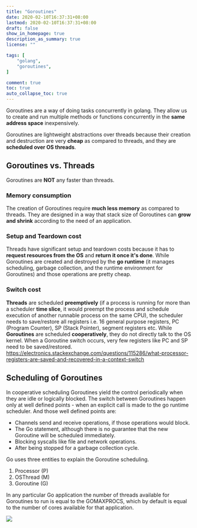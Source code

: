 ```yaml
---
title: "Goroutines"
date: 2020-02-10T16:37:31+08:00
lastmod: 2020-02-10T16:37:31+08:00
draft: false
show_in_homepage: true
description_as_summary: true
license: ""

tags: [
    "golang",
    "goroutines",
]

comment: true
toc: true
auto_collapse_toc: true
---
```


Goroutines are a way of doing tasks concurrently in golang. They allow
us to create and run multiple methods or functions concurrently in the
**same address space** inexpensively.

Goroutines are lightweight abstractions over threads because their 
creation and destruction are very **cheap** as compared to threads, and 
they are **scheduled over OS threads**.


## Goroutines vs. Threads
Goroutines are **NOT** any faster than threads.

### Memory consumption

The creation of Goroutines require **much less memory** as compared to threads. They are designed in a way that stack size of Goroutines can **grow and shrink** according to the need of an application.

### Setup and Teardown cost
Threads have significant setup and teardown costs because it has to **request resources from the OS** and **return it once it's done**. While Goroutines are created and destroyed by the **go runtime** (it manages scheduling, garbage collection, and the runtime environment for Goroutines) and those operations are pretty cheap.

### Switch cost
**Threads** are scheduled **preemptively** (if a process is running for more than a scheduler **time slice**, it would preempt the process and schedule execution of another runnable process on the same CPU), the scheduler needs to save/restore all registers i.e. 16 general purpose registers, PC (Program Counter), SP (Stack Pointer), segment registers etc.
While **Goroutines** are scheduled **cooperatively**, they do not directly talk to the OS kernel. When a Goroutine switch occurs, very few registers like PC and SP need to be saved/restored. https://electronics.stackexchange.com/questions/115286/what-processor-registers-are-saved-and-recovered-in-a-context-switch

## Scheduling of Goroutines
In cooperative scheduling Goroutines yield the control periodically when they are idle or logically blocked. The switch between Goroutines happen only at well defined points - when an explicit call is made to the go runtime scheduler. And those well defined points are:
- Channels send and receive operations, if those operations would block.
- The Go statement, although there is no guarantee that the new Goroutine will be scheduled immediately.
- Blocking syscalls like file and network operations.
- After being stopped for a garbage collection cycle.

Go uses three entities to explain the Goroutine scheduling.
1. Processor (P)
2. OSThread (M)
3. Goroutine (G)

In any particular Go application the number of threads available for Goroutines to run is equal to the GOMAXPROCS, which by default is equal to the number of cores available for that application.

![](/forgetful/images/golang-goroutine-scheduling.png)